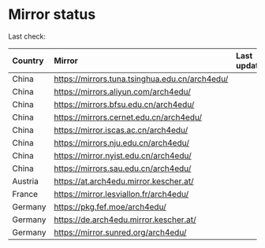<script src="./time.js"></script>
# Mirror status
Last check: <script type="text/javascript">localize(1739596850.1054032);</script>

|Country|Mirror|Last update|
|:------|:-----|:----------|
|China|https://mirrors.tuna.tsinghua.edu.cn/arch4edu/|<script type="text/javascript">localize(1739558321);</script>|
|China|https://mirrors.aliyun.com/arch4edu/|<script type="text/javascript">localize(1739558321);</script>|
|China|https://mirrors.bfsu.edu.cn/arch4edu/|<script type="text/javascript">localize(1739558321);</script>|
|China|https://mirrors.cernet.edu.cn/arch4edu/|<script type="text/javascript">localize(1739558321);</script>|
|China|https://mirror.iscas.ac.cn/arch4edu/|<script type="text/javascript">localize(1739558321);</script>|
|China|https://mirrors.nju.edu.cn/arch4edu/|<script type="text/javascript">localize(1739515293);</script>|
|China|https://mirror.nyist.edu.cn/arch4edu/|<script type="text/javascript">localize(1739558321);</script>|
|China|https://mirrors.sau.edu.cn/arch4edu/|<script type="text/javascript">localize(1731653531);</script>|
|Austria|https://at.arch4edu.mirror.kescher.at/|<script type="text/javascript">localize(1739558321);</script>|
|France|https://mirror.lesviallon.fr/arch4edu/|<script type="text/javascript">localize(1739558321);</script>|
|Germany|https://pkg.fef.moe/arch4edu/|<script type="text/javascript">localize(1739558321);</script>|
|Germany|https://de.arch4edu.mirror.kescher.at/|<script type="text/javascript">localize(1739558321);</script>|
|Germany|https://mirror.sunred.org/arch4edu/|<script type="text/javascript">localize(1739558321);</script>|

<script src="./tablefilter/tablefilter.js"></script>
<script src="./table.js"></script>